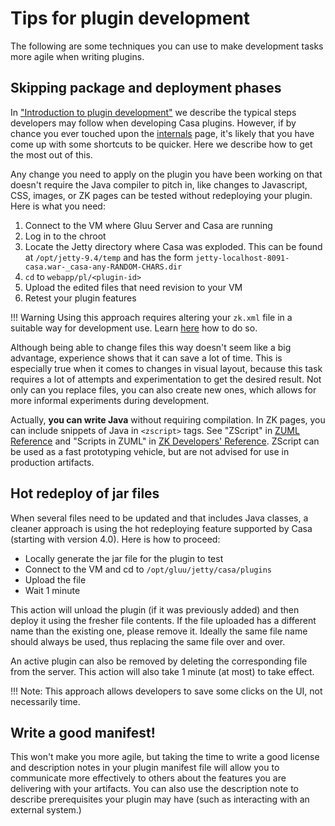 # Tips for plugin development

The following are some techniques you can use to make development tasks more agile when writing plugins.

<!--

## Bootstrap a plugin using an archetype

Instead of creating a maven project from scratch, you can generate one quickly by leveraging the archetype.

This content will be added soon. TODO

-->

## Skipping package and deployment phases

In ["Introduction to plugin development"](./intro-plugin.md#development-lifecycle) we describe the typical steps developers may follow when developing Casa plugins. However, if by chance you ever touched upon the [internals](./plugin-management-internals.md#resource-extraction-and-registration) page, it's likely that you have come up with some shortcuts to be quicker. Here we describe how to get the most out of this.
    
Any change you need to apply on the plugin you have been working on that doesn't require the Java compiler to pitch in, like changes to Javascript, CSS, images, or ZK pages can be tested without redeploying your plugin. Here is what you need:

1. Connect to the VM where Gluu Server and Casa are running
1. Log in to the chroot
1. Locate the Jetty directory where Casa was exploded. This can be found at `/opt/jetty-9.4/temp` and has the form `jetty-localhost-8091-casa.war-_casa-any-RANDOM-CHARS.dir`
1. `cd` to `webapp/pl/<plugin-id>`
1. Upload the edited files that need revision to your VM
1. Retest your plugin features

!!! Warning
    Using this approach requires altering your `zk.xml` file in a suitable way for development use. Learn [here](intro-plugin.md#a-running-gluu-casa-installation) how to do so.
    
Although being able to change files this way doesn't seem like a big advantage, experience shows that it can save a lot of time. This is especially true when it comes to changes in visual layout, because this task requires a lot of attempts and experimentation to get the desired result. Not only can you replace files, you can also create new ones, which allows for more informal experiments during development.

Actually, **you can write Java** without requiring compilation. In ZK pages, you can include snippets of Java in `<zscript>` tags. See "ZScript" in [ZUML Reference](./intro-plugin.md#reference-docs) and "Scripts in ZUML" in [ZK Developers' Reference](./intro-plugin.md#reference-docs). ZScript can be used as a fast prototyping vehicle, but are not advised for use in production artifacts.

## Hot redeploy of jar files

When several files need to be updated and that includes Java classes, a cleaner approach is using the hot redeploying feature supported by Casa (starting with version 4.0). Here is how to proceed:

- Locally generate the jar file for the plugin to test 
- Connect to the VM and cd to `/opt/gluu/jetty/casa/plugins`
- Upload the file
- Wait 1 minute

This action will unload the plugin (if it was previously added) and then deploy it using the fresher file contents. If the file uploaded has a different name than the existing one, please remove it. Ideally the same file name should always be used, thus replacing the same file over and over.

An active plugin can also be removed by deleting the corresponding file from the server. This action will also take 1 minute (at most) to take effect.

!!! Note: This approach allows developers to save some clicks on the UI, not necessarily time.

## Write a good manifest!

This won't make you more agile, but taking the time to write a good license and description notes in your plugin manifest file will allow you to communicate more effectively to others about the features you are delivering with your artifacts. You can also use the description note to describe prerequisites your plugin may have (such as interacting with an external system.)
